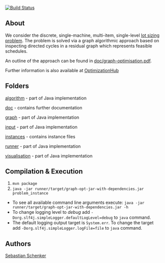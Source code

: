 [![Build Status](https://travis-ci.org/asbestian/lot-sizing.svg?branch=master)](https://travis-ci.org/asbestian/lot-sizing)

About
-----
We consider the discrete, single-machine, multi-item, single-level [lot sizing problem](./doc/problem\_description.pdf). 
The problem is solved via a graph algorithmic approach based on inspecting directed cycles in a residual graph which 
represents feasible schedules.

An outline of the approach can be found in [doc/graph-optimisation.pdf](./doc/graph-optimisation.pdf).

Further information is also available at [OptimizationHub](https://opthub.uniud.it/problem/lsp)

Folders
--------
[algorithm](./algorithm) - part of Java implementation

[doc](./doc) - contains further documentation

[graph](./graph) - part of Java implementation

[input](./input) - part of Java implementation

[instances](./instances) - contains instance files

[runner](./runner) - part of Java implementation

[visualisation](./visualisation) - part of Java implementation

Compilation & Execution
-----------------------

1. `mvn package`
2. `java -jar runner/target/graph-opt-jar-with-dependencies.jar problem_instance`

* To see all available command line arguments execute: `java -jar runner/target/graph-opt-jar-with-dependencies.jar -h`
* To change logging level to _debug_ add `-Dorg.slf4j.simpleLogger.defaultLogLevel=debug` to `java` command.
* The default logging output target is `System.err`. To change the target add `-Dorg.slf4j.simpleLogger.logFile=file` to `java` command.


Authors
-------
[Sebastian Schenker](https://asbestian.github.io)
